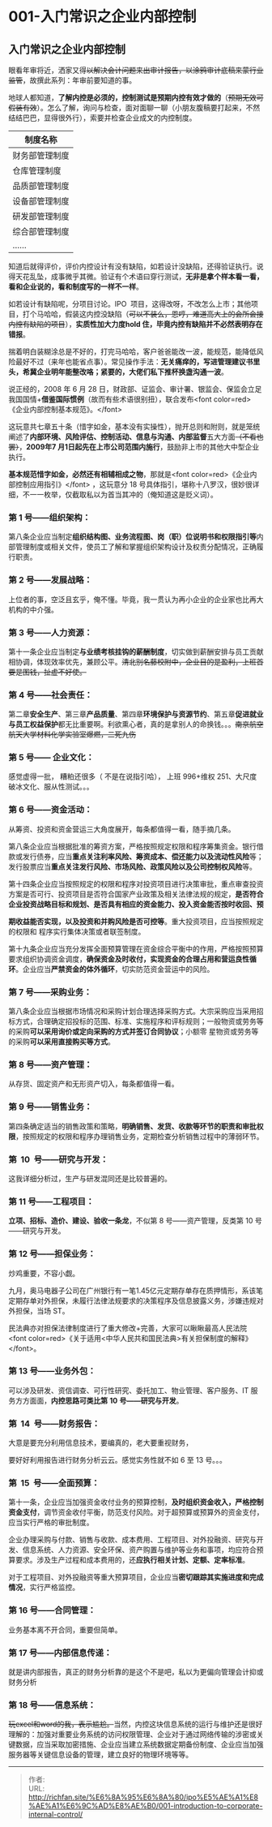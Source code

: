 # 001-入门常识之企业内部控制

## 入门常识之企业内部控制

眼看年审将近，洒家又得~~以解决会计问题来出审计报告，以涂鸦审计底稿来蒙行业监管~~，故撰此系列：年审前要知道的事。

地球人都知道，**了解内控是必须的，控制测试是预期内控有效才做的**（~~预期无效可假装有效~~）。怎么了解，询问与检查，面对面聊一聊（小朋友腹稿要打起来，不然结结巴巴，显得很外行），索要并检查企业成文的内控制度。

|制度名称|
|---|
|财务部管理制度|
|仓库管理制度|
|品质部管理制度|
|设备部管理制度|
|研发部管理制度|
|综合部管理制度|
|……|

知道后就得评价，评价内控设计有没有缺陷，如若设计没缺陷，还得验证执行。说
得天花乱坠，成事微乎其微。验证有个术语曰穿行测试，**无非是拿个样本看一看，看和企业说的，看和制度写的一样不一样**。

如若设计有缺陷呢，分项目讨论。IPO  项目，这得改呀，不改怎么上市；其他项目，打个马哈哈，假装这内控没缺陷（~~可以不装么，恩哼，难道高大上的会所会接内控有缺陷的项目~~），**实质性加大力度hold 住，毕竟内控有缺陷并不必然表明存在错报**。

揣着明白装糊涂总是不好的，打完马哈哈，客户爸爸能改一波，能规范，能降低风险最好不过（来年也能省点事）。常见操作手法：**无关痛痒的，写进管理建议书里头，希冀企业明年能整改咯；紧要的，大佬们私下推杯换盏沟通一波**。

说正经的，2008 年 6 月 28 日，财政部、证监会、审计署、银监会、保监会立足我国国情&#43;**借鉴国际惯例**（故而有些术语很别扭），联合发布&lt;font color=red&gt;《企业内部控制基本规范》。&lt;/font&gt;




这玩意共七章五十条（惜字如金，基本没有实操性），抛开总则和附则，就是笼统阐述了**内部环境、风险评估、控制活动、信息与沟通、内部监督**五大方面~~（不看也罢）~~，**2009年7 月1日起先在上市公司范围内施行**，鼓励非上市的其他大中型企业执行。

**基本规范惜字如金，必然还有相辅相成之物**，那就是&lt;font color=red&gt;《企业内部控制应用指引》&lt;/font&gt; ，这玩意分 18 号具体指引，堪称十八罗汉，很妙很详细，不一一枚举，仅截取私以为首当其冲的（俺知道这是贬义词）。

### 第 1 号——组织架构：

第八条企业应当制定**组织结构图、业务流程图、岗（职）位说明书和权限指引等**内部管理制度或相关文件，使员工了解和掌握组织架构设计及权责分配情况，正确履行职责。

###  第 2 号——发展战略：

上位者的事，空泛且玄乎，俺不懂。毕竟，我一贯认为再小企业的企业家也比再大机构的中介强。

### 第 3 号——人力资源：

第十一条企业应当制定**与业绩考核挂钩的薪酬制度**，切实做到薪酬安排与员工贡献相协调，体现效率优先，兼顾公平。~~清北别名藤校附中，企业目的是盈利，上班首要是图钱，扯虚不好使。~~

### 第 4 号——社会责任：

第二章**安全生产**、第三章**产品质量**、第四章**环境保护与资源节约**、第五章**促进就业与员工权益保护**都无比重要啊。利欲熏心者，真的是拿别人的命换钱。。。~~南京航空航天大学材料化学实验室爆燃，二死九伤~~

### 第 5 号—— 企业文化：

感觉虚得一批， 糟粕还很多（ 不是在说指引哈）， 上班 996&#43;维权 251、大尺度破冰文化、服从性测试。。。

### 第 6 号——资金活动：

从筹资、投资和资金营运三大角度展开，每条都值得一看，随手摘几条。

第八条企业应当根据批准的筹资方案，严格按照规定权限和程序筹集资金。银行借款或发行债券，应当**重点关注利率风险、筹资成本、偿还能力以及流动性风险**等；发行股票应当**重点关注发行风险、市场风险、政策风险以及公司控制权风险**等。

第十四条企业应当按照规定的权限和程序对投资项目进行决策审批，重点审查投资方案是否可行、投资项目是否符合国家产业政策及相关法律法规的规定，**是否符合企业投资战略目标和规划、是否具有相应的资金能力、投入资金能否按时收回、预**

**期收益能否实现，以及投资和并购风险是否可控等**。重大投资项目，应当按照规定的权限和 程序实行集体决策或者联签制度。

第十九条企业应当充分发挥全面预算管理在资金综合平衡中的作用，严格按照预算 要求组织协调资金调度，**确保资金及时收付，实现资金的合理占用和营运良性循环**。企业应当**严禁资金的体外循环**，切实防范资金营运中的风险。

### 第 7 号——采购业务：

第八条企业应当根据市场情况和采购计划合理选择采购方式。大宗采购应当采用招标方式，合理确定招投标的范围、标准、实施程序和评标规则；一般物资或劳务等的采购**可以采用询价或定向采购的方式并签订合同协议**；小额零 星物资或劳务等的采购**可以采用直接购买等方式**。

### 第 8 号——资产管理：

从存货、固定资产和无形资产切入，每条都值得一看。

### 第 9 号——销售业务：

第四条确定适当的销售政策和策略，**明确销售、发货、收款等环节的职责和审批权限**，按照规定的权限和程序办理销售业务，定期检查分析销售过程中的薄弱环节。

### 第  10  号——研究与开发：

这我详细分析过，生产与研发混同还是比较普遍的。

### 第 11 号——工程项目：

**立项、招标、造价、建设、验收一条龙**，不似第 8 号——资产管理，反类第 10 号——研究与开发。

### 第 12 号——担保业务：

炒鸡重要，不容小觑。

九月，奥马电器子公司在广州银行有一笔1.45亿元定期存单存在质押情形，系该笔定期存单对外担保，未履行法律法规要求的决策程序及信息披露义务，涉嫌违规对外担保，当场 ST。

民法典亦对担保法律制度进行了重大修改&#43;完善，大家可以瞅瞅最高人民法院&lt;font color=red&gt;《关于适用&lt;中华人民共和国民法典&gt;有关担保制度的解释》&lt;/font&gt;。

### 第 13 号——业务外包：

可以涉及研发、资信调查、可行性研究、委托加工、物业管理、客户服务、IT 服务方方面面，**内控思路可类比第** **10** **号——研究与开发**。

### 第  14  号——财务报告：

大意是要充分利用信息技术，要编真的，老大要重视财务，

要好好利用报告进行财务分析云云。感觉实务性就不如 6 至 13 号。。。

### 第  15  号——全面预算：

第十一条，企业应当加强资金收付业务的预算控制，**及时组织资金收入，严格控制资金支付**，调节资金收付平衡，防范支付风险。对于超预算或预算外的资金支付，应当实行严格的审批制度。

企业办理采购与付款、销售与收款、成本费用、工程项目、对外投融资、研究与开发、信息系统、人力资源、安全环保、资产购置与维护等业务和事项，均应符合预算要求。涉及生产过程和成本费用的，还**应执行相关计划、定额、定率标准**。

对于工程项目、对外投融资等重大预算项目，企业应当**密切跟踪其实施进度和完成情况**，实行严格监控。

### 第 16 号——合同管理：

业务基本离不开合同，重要但简单。

### 第 17 号——内部信息传递：

就是讲内部报告，真正的财务分析靠的是这个不是吧，私以为更偏向管理会计抑或财务分析

### 第 18 号——信息系统：

~~玩excel和word的我，表示尴尬。~~当然，内控这块信息系统的运行与维护还是很好理解的：加强对重要业务系统的访问权限管理、企业对于通过网络传输的涉密或关键数据，应当采取加密措施、企业应当建立系统数据定期备份制度、企业应当加强服务器等关键信息设备的管理，建立良好的物理环境等等。

---

> 作者:   
> URL: http://richfan.site/%E6%8A%95%E6%8A%80/ipo%E5%AE%A1%E8%AE%A1%E6%9C%AD%E8%AE%B0/001-introduction-to-corporate-internal-control/  

